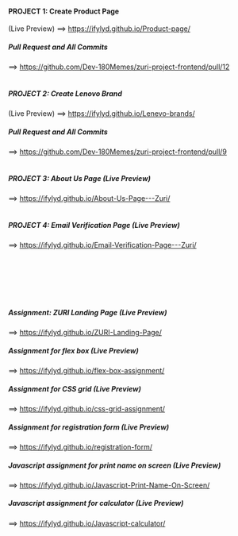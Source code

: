 #### PROJECT 1: Create Product Page
(Live Preview) ==> https://ifylyd.github.io/Product-page/
##### Pull Request and All Commits 
==> https://github.com/Dev-180Memes/zuri-project-frontend/pull/12
<br><br>

##### PROJECT 2: Create Lenovo Brand
(Live Preview) ==> https://ifylyd.github.io/Lenevo-brands/
##### Pull Request and All Commits 
==> https://github.com/Dev-180Memes/zuri-project-frontend/pull/9
<br><br>

##### PROJECT 3: About Us Page (Live Preview)
==> https://ifylyd.github.io/About-Us-Page---Zuri/
<br><br>

##### PROJECT 4: Email Verification Page (Live Preview)
==> https://ifylyd.github.io/Email-Verification-Page---Zuri/


<br><br><br><br><br>



##### Assignment: ZURI Landing Page (Live Preview)
==> https://ifylyd.github.io/ZURI-Landing-Page/


##### Assignment for flex box (Live Preview)
==> https://ifylyd.github.io/flex-box-assignment/



##### Assignment for CSS grid (Live Preview)
==> https://ifylyd.github.io/css-grid-assignment/



##### Assignment for registration form (Live Preview)
==> https://ifylyd.github.io/registration-form/



##### Javascript assignment for print name on screen (Live Preview)
==> https://ifylyd.github.io/Javascript-Print-Name-On-Screen/



##### Javascript assignment for calculator (Live Preview)
==> https://ifylyd.github.io/Javascript-calculator/




<!--
**ifylyd/ifylyd** is a ✨ _special_ ✨ repository because its `README.md` (this file) appears on your GitHub profile.

Here are some ideas to get you started:

- 🔭 I’m currently working on ...
- 🌱 I’m currently learning ...
- 👯 I’m looking to collaborate on ...
- 🤔 I’m looking for help with ...
- 💬 Ask me about ...
- 📫 How to reach me: ...
- 😄 Pronouns: ...
- ⚡ Fun fact: ...
-->
